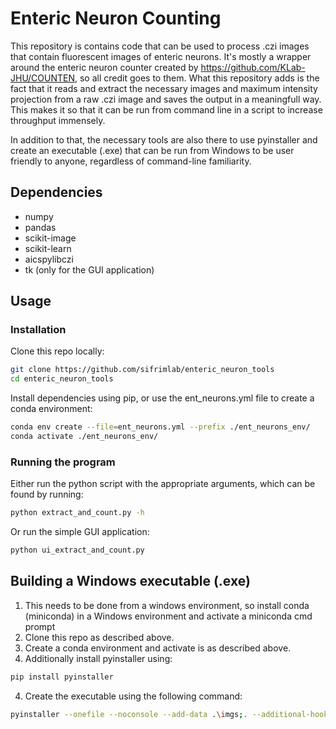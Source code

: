 # Enteric Neuron Counting

This repository is contains code that can be used to process .czi images that contain fluorescent images of enteric neurons. It's mostly a wrapper around the enteric neuron counter created by https://github.com/KLab-JHU/COUNTEN, so all credit goes to them. What this repository adds is the fact that it reads and extract the necessary images and maximum intensity projection from a raw .czi image and saves the output in a meaningfull way. This makes it so that it can be run from command line in a script to increase throughput immensely.

In addition to that, the necessary tools are also there to use pyinstaller and create an executable (.exe) that can be run from Windows to be user friendly to anyone, regardless of command-line familiarity.


## Dependencies
- numpy
- pandas
- scikit-image
- scikit-learn
- aicspylibczi
- tk (only for the GUI application)
## Usage

### Installation
Clone this repo locally:
```bash
git clone https://github.com/sifrimlab/enteric_neuron_tools
cd enteric_neuron_tools
```

Install dependencies using pip, or use the ent_neurons.yml file to create a conda environment:

```bash
conda env create --file=ent_neurons.yml --prefix ./ent_neurons_env/
conda activate ./ent_neurons_env/
```

### Running the program

Either run the python script with the appropriate arguments, which can be found by running:
```bash
python extract_and_count.py -h
```

Or run the simple GUI application: 
```bash
python ui_extract_and_count.py 
```

## Building a Windows executable (.exe)
1) This needs to be done from a windows environment, so install conda (miniconda) in a Windows environment and activate a miniconda cmd prompt
2) Clone this repo as described above.
2) Create a conda environment and activate is as described above.
3) Additionally install pyinstaller using:
```bash
pip install pyinstaller
```
4) Create the executable using the following command:
```bash
pyinstaller --onefile --noconsole --add-data .\imgs;. --additional-hooks-dir=%cd% -n count_neurons ui_extract_and_count.py
```


